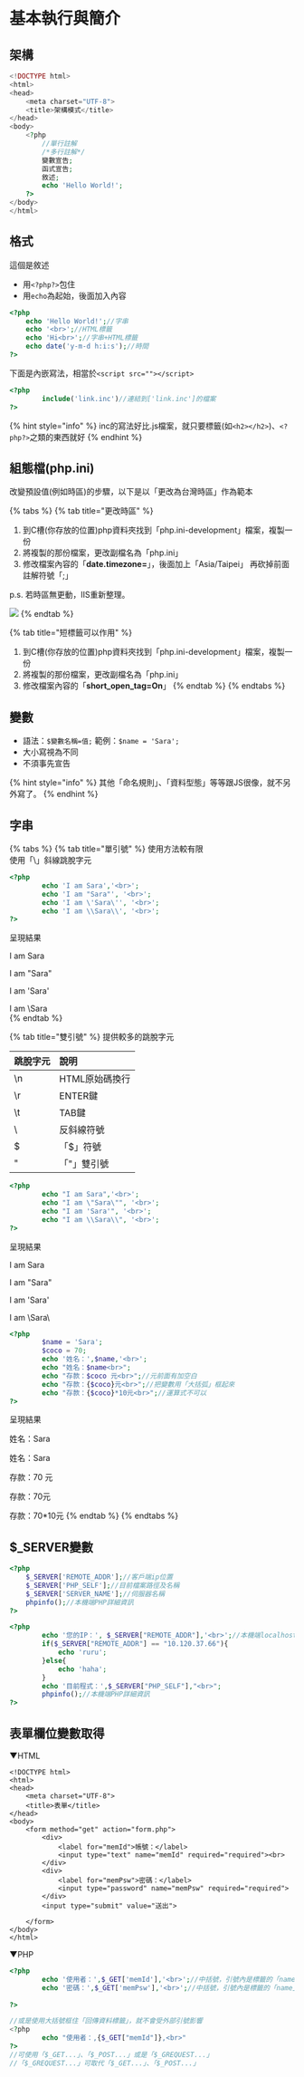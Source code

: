 # 基本執行與簡介

## 架構

```php
<!DOCTYPE html>
<html>
<head>
    <meta charset="UTF-8">
    <title>架構模式</title>
</head>
<body>
    <?php
        //單行註解
        /*多行註解*/
        變數宣告;
        函式宣告;
        敘述;        
        echo 'Hello World!';
    ?>
</body>
</html>
```

## 格式

這個是敘述  


* 用`<?php?>`包住
* 用`echo`為起始，後面加入內容

```php
<?php
    echo 'Hello World!';//字串
    echo '<br>';//HTML標籤
    echo 'Hi<br>';//字串+HTML標籤
    echo date('y-m-d h:i:s');//時間
?>
```

下面是內嵌寫法，相當於`<script src=""></script>`

```php
<?php
        include('link.inc')//連結到['link.inc']的檔案
?>
```

{% hint style="info" %}
inc的寫法好比.js檔案，就只要標籤\(如`<h2></h2>`\)、`<?php?>`之類的東西就好
{% endhint %}

## 組態檔\(php.ini\)

改變預設值\(例如時區\)的步驟，以下是以「更改為台灣時區」作為範本

{% tabs %}
{% tab title="更改時區" %}
1. 到C槽\(你存放的位置\)php資料夾找到「php.ini-development」檔案，複製一份
2. 將複製的那份檔案，更改副檔名為「php.ini」
3. 修改檔案內容的「**date.timezone=**」，後面加上「Asia/Taipei」 再砍掉前面註解符號「;」

p.s. 若時區無更動，IIS重新整理。

![](../.gitbook/assets/image%20%2816%29.png)
{% endtab %}

{% tab title="短標籤可以作用" %}
1. 到C槽\(你存放的位置\)php資料夾找到「php.ini-development」檔案，複製一份
2. 將複製的那份檔案，更改副檔名為「php.ini」
3. 修改檔案內容的「**short\_open\_tag=On**」
{% endtab %}
{% endtabs %}

## 變數

* 語法：`$變數名稱=值;` 範例：`$name = 'Sara';`
* 大小寫視為不同
* 不須事先宣告

{% hint style="info" %}
其他「命名規則」、「資料型態」等等跟JS很像，就不另外寫了。
{% endhint %}

## 字串

{% tabs %}
{% tab title="單引號" %}
使用方法較有限  
使用「\」斜線跳脫字元

```php
<?php
        echo 'I am Sara','<br>';
        echo 'I am "Sara"', '<br>';
        echo 'I am \'Sara\'', '<br>';
        echo 'I am \\Sara\\', '<br>';
?>
```

呈現結果

I am Sara  
I am "Sara"  
I am 'Sara'  
I am \Sara\
{% endtab %}

{% tab title="雙引號" %}
提供較多的跳脫字元

| 跳脫字元 | 說明 |
| :--- | :--- |
| \n | HTML原始碼換行 |
| \r | ENTER鍵 |
| \t | TAB鍵 |
| \\ | 反斜線符號 |
| \$ | 「$」符號 |
| \" | 「"」雙引號 |

```php
<?php
        echo "I am Sara",'<br>';
        echo "I am \"Sara\"", '<br>';
        echo "I am 'Sara'", '<br>';
        echo "I am \\Sara\\", '<br>';
?>
```

呈現結果

I am Sara  
I am "Sara"  
I am 'Sara'  
I am \Sara\

```php
<?php
        $name = 'Sara';
        $coco = 70;
        echo '姓名：',$name,'<br>';
        echo "姓名：$name<br>";
        echo "存款：$coco 元<br>";//元前面有加空白
        echo "存款：{$coco}元<br>";//把變數用「大括弧」框起來
        echo "存款：{$coco}*10元<br>";//運算式不可以
?>
```

呈現結果

姓名：Sara  
姓名：Sara  
存款：70 元  
存款：70元  
存款：70\*10元
{% endtab %}
{% endtabs %}

## $\_SERVER變數

```php
<?php
    $_SERVER['REMOTE_ADDR'];//客戶端ip位置
    $_SERVER['PHP_SELF'];//目前檔案路徑及名稱
    $_SERVER['SERVER_NAME'];//伺服器名稱
    phpinfo();//本機端PHP詳細資訊
?>
```

```php
<?php
        echo '您的IP：', $_SERVER["REMOTE_ADDR"],'<br>';//本機端localhost
        if($_SERVER["REMOTE_ADDR"] == "10.120.37.66"){
            echo 'ruru';
        }else{
            echo 'haha';
        }
        echo '目前程式：',$_SERVER["PHP_SELF"],"<br>";
        phpinfo();//本機端PHP詳細資訊
?>
```

## 表單欄位變數取得

▼HTML

```markup
<!DOCTYPE html>
<html>
<head>
    <meta charset="UTF-8">
    <title>表單</title>
</head>
<body>
    <form method="get" action="form.php">
        <div>
            <label for="memId">帳號：</label>
            <input type="text" name="memId" required="required"><br>
        </div>
        <div>
            <label for="memPsw">密碼：</label>
            <input type="password" name="memPsw" required="required">
        </div>
        <input type="submit" value="送出">

    </form>
</body>
</html>
```

▼PHP

```php
<?php
        echo '使用者：',$_GET['memId'],'<br>';//中括號，引號內是標籤的「name」名稱
        echo '密碼：',$_GET['memPsw'],'<br>';//中括號，引號內是標籤的「name」名稱
    
?>

//或是使用大括號框住「回傳資料標籤」，就不會受外部引號影響
<?php
        echo "使用者：,{$_GET["memId"]},<br>"
?>
//可使用「$_GET...」、「$_POST...」或是「$_GREQUEST...」
//「$_GREQUEST...」可取代「$_GET...」、「$_POST...」
```

